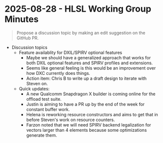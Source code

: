 # 2025-08-28 - HLSL Working Group Minutes

> Propose a discussion topic by making an edit suggestion on the GitHub PR.

* Discussion topics
  * Feature availablity for DXIL/SPIRV optional features 
    * Maybe we should have a generalized approach that works for both DXIL optional features and SPIRV profiles and extensions.
    * Seems like general feeling is this would be an improvement over how DXC currently does things.
    * Action item: Chris B to write up a draft design to iterate with Steven on.
  * Quick updates:
    * A new Qualcomm Snapdragon X builder is coming online for the offload test suite.
    * Justin is aiming to have a PR up by the end of the week for constant buffer work.
    * Helena is reworking resource constructors and aims to get that in before Steven's work on resource counters.
    * Farzon noted that we will need SPIRV backend legalization for vectors larger than 4 elements because some optimizations generate them.